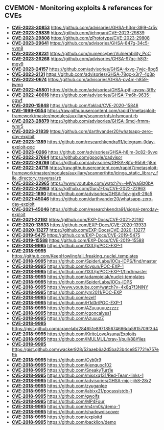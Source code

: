 ## CVEMON - Monitoring exploits & references for CVEs
- **[CVE-2023-30853](https://in.scanfactory.io/cvemon/CVE-2023-30853.html)** https://github.com/advisories/GHSA-h3qr-39j9-4r5v
- **[CVE-2023-29839](https://in.scanfactory.io/cvemon/CVE-2023-29839.html)** https://github.com/jichngan/CVE-2023-29839
- **[CVE-2023-29808](https://in.scanfactory.io/cvemon/CVE-2023-29808.html)** https://github.com/zPrototype/CVE-2023-29808
- **[CVE-2023-29641](https://in.scanfactory.io/cvemon/CVE-2023-29641.html)** https://github.com/advisories/GHSA-847g-34c5-vvm8
- **[CVE-2023-28231](https://in.scanfactory.io/cvemon/CVE-2023-28231.html)** https://github.com/numencyber/Vulnerability_PoC
- **[CVE-2023-26268](https://in.scanfactory.io/cvemon/CVE-2023-26268.html)** https://github.com/advisories/GHSA-97qc-h8j3-mgv9
- **[CVE-2023-24157](https://in.scanfactory.io/cvemon/CVE-2023-24157.html)** https://github.com/advisories/GHSA-4xvg-7wjc-8pg5
- **[CVE-2023-2131](https://in.scanfactory.io/cvemon/CVE-2023-2131.html)** https://github.com/advisories/GHSA-78gc-x3r7-4g3p
- **[CVE-2023-0674](https://in.scanfactory.io/cvemon/CVE-2023-0674.html)** https://github.com/advisories/GHSA-pv4m-h859-jwmq
- **[CVE-2022-45801](https://in.scanfactory.io/cvemon/CVE-2022-45801.html)** https://github.com/advisories/GHSA-pjfj-qvqw-3f6v
- **[CVE-2022-40016](https://in.scanfactory.io/cvemon/CVE-2022-40016.html)** https://github.com/advisories/GHSA-7m6h-9635-ggwf
- **[CVE-2020-15848](https://in.scanfactory.io/cvemon/CVE-2020-15848.html)** https://github.com/faklad/CVE-2020-15848
- **[CVE-1999-0554](https://in.scanfactory.io/cvemon/CVE-1999-0554.html)** https://raw.githubusercontent.com/rapid7/metasploit-framework/master/modules/auxiliary/scanner/nfs/nfsmount.rb
- **[CVE-2023-28879](https://in.scanfactory.io/cvemon/CVE-2023-28879.html)** https://github.com/advisories/GHSA-6mcj-frmm-wmr5
- **[CVE-2023-21839](https://in.scanfactory.io/cvemon/CVE-2023-21839.html)** https://github.com/darthvander20/whatsapp-zero-day-exploit
- **[CVE-2023-1389](https://in.scanfactory.io/cvemon/CVE-2023-1389.html)** https://github.com/researchkendra91/telegram-0day-exploit-poc
- **[CVE-2023-0266](https://in.scanfactory.io/cvemon/CVE-2023-0266.html)** https://github.com/advisories/GHSA-h8jm-3c82-6vvq
- **[CVE-2022-27664](https://in.scanfactory.io/cvemon/CVE-2022-27664.html)** https://github.com/google/cadvisor
- **[CVE-2022-26786](https://in.scanfactory.io/cvemon/CVE-2022-26786.html)** https://github.com/advisories/GHSA-8jfx-95h8-fj8m
- **[CVE-2022-24716](https://in.scanfactory.io/cvemon/CVE-2022-24716.html)** https://raw.githubusercontent.com/rapid7/metasploit-framework/master/modules/auxiliary/scanner/http/icinga_static_library_file_directory_traversal.rb
- **[CVE-2022-22965](https://in.scanfactory.io/cvemon/CVE-2022-22965.html)** https://www.youtube.com/watch?v=-MVwaGlz0bA
- **[CVE-2022-22963](https://in.scanfactory.io/cvemon/CVE-2022-22963.html)** https://github.com/GunZF0x/CVE-2022-22963
- **[CVE-2022-1890](https://in.scanfactory.io/cvemon/CVE-2022-1890.html)** https://github.com/advisories/GHSA-fxjv-gjx6-26c5
- **[CVE-2021-45046](https://in.scanfactory.io/cvemon/CVE-2021-45046.html)** https://github.com/darthvander20/whatsapp-zero-day-exploit
- **[CVE-2021-45046](https://in.scanfactory.io/cvemon/CVE-2021-45046.html)** https://github.com/researchkendra91/signal-zeroday-exploit
- **[CVE-2021-22192](https://in.scanfactory.io/cvemon/CVE-2021-22192.html)** https://github.com/EXP-Docs/CVE-2021-22192
- **[CVE-2020-13933](https://in.scanfactory.io/cvemon/CVE-2020-13933.html)** https://github.com/EXP-Docs/CVE-2020-13933
- **[CVE-2020-13277](https://in.scanfactory.io/cvemon/CVE-2020-13277.html)** https://github.com/EXP-Docs/CVE-2020-13277
- **[CVE-2019-5475](https://in.scanfactory.io/cvemon/CVE-2019-5475.html)** https://github.com/EXP-Docs/CVE-2019-5475
- **[CVE-2019-15588](https://in.scanfactory.io/cvemon/CVE-2019-15588.html)** https://github.com/EXP-Docs/CVE-2019-15588
- **[CVE-2018-9995](https://in.scanfactory.io/cvemon/CVE-2018-9995.html)** https://github.com/1337g/POC-EXP-1
- **[CVE-2018-9995](https://in.scanfactory.io/cvemon/CVE-2018-9995.html)** https://github.com/KeepHowling/all_freaking_nuclei_templates
- **[CVE-2018-9995](https://in.scanfactory.io/cvemon/CVE-2018-9995.html)** https://github.com/SpiderLabs/IOCs-IDPS/find/master
- **[CVE-2018-9995](https://in.scanfactory.io/cvemon/CVE-2018-9995.html)** https://github.com/icysun/POC-EXP-1
- **[CVE-2018-9995](https://in.scanfactory.io/cvemon/CVE-2018-9995.html)** https://github.com/1337g/POC-EXP-1/find/master
- **[CVE-2018-9995](https://in.scanfactory.io/cvemon/CVE-2018-9995.html)** https://github.com/adampielak/nuclei-templates
- **[CVE-2018-9995](https://in.scanfactory.io/cvemon/CVE-2018-9995.html)** https://github.com/SpiderLabs/IOCs-IDPS
- **[CVE-2018-9995](https://in.scanfactory.io/cvemon/CVE-2018-9995.html)** https://www.youtube.com/watch?v=4x8q7f3NlNY
- **[CVE-2018-9995](https://in.scanfactory.io/cvemon/CVE-2018-9995.html)** https://github.com/ym2011/POC-EXP
- **[CVE-2018-9995](https://in.scanfactory.io/cvemon/CVE-2018-9995.html)** https://github.com/ezelf
- **[CVE-2018-9995](https://in.scanfactory.io/cvemon/CVE-2018-9995.html)** https://github.com/H1d3r/POC-EXP-1
- **[CVE-2018-9995](https://in.scanfactory.io/cvemon/CVE-2018-9995.html)** https://github.com/AZuuuuuuzzzzz
- **[CVE-2018-9995](https://in.scanfactory.io/cvemon/CVE-2018-9995.html)** https://github.com/cgoncalves1
- **[CVE-2018-9995](https://in.scanfactory.io/cvemon/CVE-2018-9995.html)** https://github.com/AzuuuzZ
- **[CVE-2018-9995](https://in.scanfactory.io/cvemon/CVE-2018-9995.html)** https://gist.github.com/cranelab/284651e897185674666da5915709f3d4
- **[CVE-2018-9995](https://in.scanfactory.io/cvemon/CVE-2018-9995.html)** https://github.com/KiritoLoveAsuna/Exploits
- **[CVE-2018-9995](https://in.scanfactory.io/cvemon/CVE-2018-9995.html)** https://github.com/IMULMUL/xray-1/pull/88/files
- **[CVE-2018-9995](https://in.scanfactory.io/cvemon/CVE-2018-9995.html)** https://gist.github.com/wacker928/52aaeb6a2d5ba23b4ce857721e757e9b
- **[CVE-2018-9995](https://in.scanfactory.io/cvemon/CVE-2018-9995.html)** https://github.com/Cyb0r9
- **[CVE-2018-9995](https://in.scanfactory.io/cvemon/CVE-2018-9995.html)** https://github.com/kienquoc102
- **[CVE-2018-9995](https://in.scanfactory.io/cvemon/CVE-2018-9995.html)** https://github.com/SneakyTurt1e
- **[CVE-2018-9995](https://in.scanfactory.io/cvemon/CVE-2018-9995.html)** https://github.com/missxq131/Red-Team-links-1
- **[CVE-2018-9995](https://in.scanfactory.io/cvemon/CVE-2018-9995.html)** https://github.com/advisories/GHSA-mjcj-jjh8-28r2
- **[CVE-2018-9995](https://in.scanfactory.io/cvemon/CVE-2018-9995.html)** https://github.com/zyuganlee
- **[CVE-2018-9995](https://in.scanfactory.io/cvemon/CVE-2018-9995.html)** https://github.com/labixx21/pocassistdb-1
- **[CVE-2018-9995](https://in.scanfactory.io/cvemon/CVE-2018-9995.html)** https://github.com/gwolfs
- **[CVE-2018-9995](https://in.scanfactory.io/cvemon/CVE-2018-9995.html)** https://github.com/MP4Four
- **[CVE-2018-9995](https://in.scanfactory.io/cvemon/CVE-2018-9995.html)** https://github.com/m4rm0k/demo-1
- **[CVE-2018-9995](https://in.scanfactory.io/cvemon/CVE-2018-9995.html)** https://github.com/shadowdiscover
- **[CVE-2018-9995](https://in.scanfactory.io/cvemon/CVE-2018-9995.html)** https://github.com/exploitd
- **[CVE-2018-9995](https://in.scanfactory.io/cvemon/CVE-2018-9995.html)** https://github.com/backlion/demo
